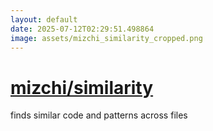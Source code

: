 ```yaml
---
layout: default
date: 2025-07-12T02:29:51.498864
image: assets/mizchi_similarity_cropped.png
---
```


# [mizchi/similarity](https://github.com/mizchi/similarity)

finds similar code and patterns across files
